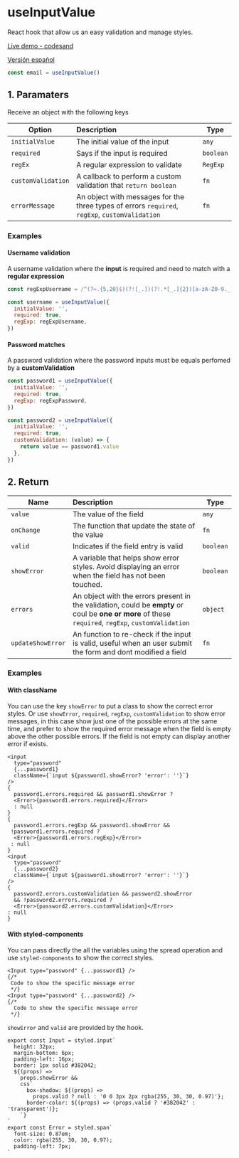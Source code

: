 # useInputValue

React hook that allow us an easy validation and manage styles.

[Live demo - codesand](https://codesandbox.io/s/useinputvalue-bxugd?file=/src/App.js)

[Versión español](https://github.com/diego9497/useinput/blob/master/README_es.md)

```javascript
const email = useInputValue()
```

## 1. Paramaters

Receive an object with the following keys

| Option             | Description                                                                                    | Type      |
| ------------------ | :--------------------------------------------------------------------------------------------- | --------- |
| `initialValue`     | The initial value of the input                                                                 | `any`     |
| `required`         | Says if the input is required                                                                  | `boolean` |
| `regEx`            | A regular expression to validate                                                               | `RegExp`  |
| `customValidation` | A callback to perform a custom validation that `return boolean`                                | `fn`      |
| `errorMessage`     | An object with messages for the three types of errors `required`, `regExp`, `customValidation` | `fn`      |

### Examples

#### Username validation

A username validation where the **input** is required and need to match with a **regular expression**

```javascript
const regExpUsername = /^(?=.{5,20}$)(?![_.])(?!.*[_.]{2})[a-zA-Z0-9._]+(?<![_.])$/
```

```javascript
const username = useInputValue({
  initialValue: '',
  required: true,
  regExp: regExpUsername,
})
```

#### Password matches

A password validation where the password inputs must be equals perfomed by a **customValidation**

```javascript
const password1 = useInputValue({
  initialValue: '',
  required: true,
  regExp: regExpPassword,
})

const password2 = useInputValue({
  initialValue: '',
  required: true,
  customValidation: (value) => {
    return value == password1.value
  },
})
```

## 2. Return

| Name              | Description                                                                                                                                          | Type      |
| ----------------- | :--------------------------------------------------------------------------------------------------------------------------------------------------- | --------- |
| `value`           | The value of the field                                                                                                                               | `any`     |
| `onChange`        | The function that update the state of the value                                                                                                      | `fn`      |
| `valid`           | Indicates if the field entry is valid                                                                                                                | `boolean` |
| `showError`       | A variable that helps show error styles. Avoid displaying an error when the field has not been touched.                                              | `boolean` |
| `errors`          | An object with the errors present in the validation, could be **empty** or coul be **one or more** of these `required`, `regExp`, `customValidation` | `object`  |
| `updateShowError` | An function to re-check if the input is valid, useful when an user submit the form and dont modified a field                                         | `fn`      |

### Examples

#### With className

You can use the key `showError` to put a class to show the correct error styles.
Or use `showError`, `required`, `regExp`, `customValidation` to show error messages, in this case show just one of the possible errors at the same time, and prefer to show the required error message when the field is empty above the other possible errors.
If the field is not empty can display another error if exists.

```JSX
<input
  type="password"
  {...password1}
  className={`input ${password1.showError? 'error': ''}`}
/>
{
  password1.errors.required && password1.showError ?
  <Error>{password1.errors.required}</Error>
  : null
}
{
  password1.errors.regExp && password1.showError &&
 !password1.errors.required ?
  <Error>{password1.errors.regExp}</Error>
 : null
}
<input
  type="password"
  {...password2}
  className={`input ${password1.showError? 'error': ''}`}
/>
{
  password2.errors.customValidation && password2.showError
  && !password2.errors.required ?
  <Error>{password2.errors.customValidation}</Error>
: null
}

```

#### With styled-components

You can pass directly the all the variables using the spread operation and use `styled-components` to show the correct styles.

```JSX
<Input type="password" {...password1} />
{/*
 Code to show the specific message error
 */}
<Input type="password" {...password2} />
{/*
  Code to show the specific message error
 */}
```

`showError` and `valid` are provided by the hook.

```JSX
export const Input = styled.input`
  height: 32px;
  margin-bottom: 6px;
  padding-left: 16px;
  border: 1px solid #382042;
  ${(props) =>
    props.showError &&
    css`
      box-shadow: ${(props) =>
        props.valid ? null : '0 0 3px 2px rgba(255, 30, 30, 0.97)'};
      border-color: ${(props) => (props.valid ? '#382042' : 'transparent')};
    `}
`
export const Error = styled.span`
  font-size: 0.87em;
  color: rgba(255, 30, 30, 0.97);
  padding-left: 7px;
`

```

